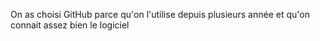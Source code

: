 On as choisi GitHub parce qu'on l'utilise depuis plusieurs année et qu'on connait assez bien le logiciel